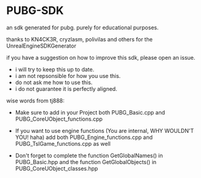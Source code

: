 # PUBG-SDK
an sdk generated for pubg. purely for educational purposes.

thanks to KN4CK3R, cryzlasm, polivilas and others for the UnrealEngineSDKGenerator

if you have a suggestion on how to improve this sdk, please open an issue.

* i will try to keep this up to date.
* i am not repsonsible for how you use this.
* do not ask me how to use this.
* i do not guarantee it is perfectly aligned.

wise words from tj888:

* Make sure to add in your Project both PUBG_Basic.cpp and PUBG_CoreUObject_functions.cpp  

* If you want to use engine functions (You are internal, WHY WOULDN'T YOU! haha) add both PUBG_Engine_functions.cpp and PUBG_TslGame_functions.cpp as well  

* Don't forget to complete the function GetGlobalNames() in PUBG_Basic.hpp and the function GetGlobalObjects() in PUBG_CoreUObject_classes.hpp
